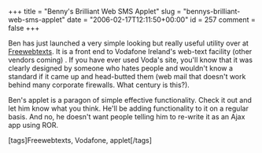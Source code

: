 +++
title = "Benny's Brilliant Web SMS Applet"
slug = "bennys-brilliant-web-sms-applet"
date = "2006-02-17T12:11:50+00:00"
id = 257
comment = false
+++

Ben has just launched a very simple looking but really useful utility over at [Freewebtexts](http://www.freewebtexts.com/ie/vod/). It is a front end to Vodafone Ireland's web-text facility  (other vendors coming) . If you have ever used Voda's site, you'll know that it was clearly designed by someone who hates people and wouldn't know a standard if it came up and head-butted them (web mail that doesn't work behind many corporate firewalls. What century is this?).

Ben's applet is a paragon of simple effective functionality. Check it out and let him know what you think. He'll be adding functionality to it on a regular basis. And no, he doesn't want people telling him to re-write it as an Ajax app using ROR.

[tags]Freewebtexts, Vodafone, applet[/tags]
